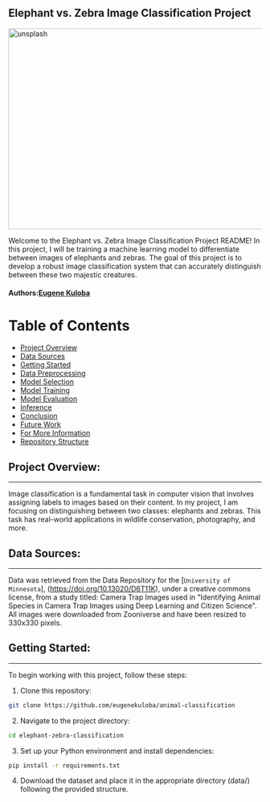 ## **Elephant vs. Zebra Image Classification Project**
<img src="elephants-zebras.jpg" alt="unsplash" width="949" height="400">

<p>Welcome to the Elephant vs. Zebra Image Classification Project README! In this project, I will be training a machine learning model to differentiate between images of elephants and zebras. The goal of this project is to develop a robust image classification system that can accurately distinguish between these two majestic creatures.</p>

#### **Authors**:[Eugene Kuloba](https://github.com/eugenekuloba)


Table of Contents
========

 * [Project Overview](#Project-Overview)
 * [Data Sources](#Data-Sources)
 * [Getting Started](#Getting-Started)
 * [Data Preprocessing](#Data-Preprocessing)
 * [Model Selection](#Model-Selection)
 * [Model Training](#Model-Training)
 * [Model Evaluation](#Model-Evaluation)
 * [Inference](#Inference)
 * [Conclusion](#Conclusion)
 * [Future Work](#Future-Work)
 * [For More Information](#For-More-Information)
 * [Repository Structure](#Repository-Structure)


## Project Overview:
***

Image classification is a fundamental task in computer vision that involves assigning labels to images based on their content. In my project, I am focusing on distinguishing between two classes: elephants and zebras. This task has real-world applications in wildlife conservation, photography, and more.

## Data Sources:
***
Data was retrieved from the Data Repository for the [`University of Minnesota`], (https://doi.org/10.13020/D6T11K), under a creative commons license, from a study titled: Camera Trap Images used in "Identifying Animal Species in Camera Trap Images using Deep Learning and Citizen Science". All images were downloaded from Zooniverse and have been resized to 330x330 pixels.

## Getting Started:
***

To begin working with this project, follow these steps:

1. Clone this repository: 
```bash
git clone https://github.com/eugenekuloba/animal-classification
```
2. Navigate to the project directory:
```bash
cd elephant-zebra-classification
```
3. Set up your Python environment and install dependencies:
```bash
pip install -r requirements.txt
```
4. Download the dataset and place it in the appropriate directory (data/) following the provided structure.

